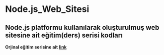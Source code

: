 # Node.js_Web_Sitesi

## Node.js platformu kullanılarak oluşturulmuş web sitesine ait eğitim(ders) serisi kodları



**Orjinal eğitim serisine ait** [**link**](https://www.youtube.com/watch?v=PbgEWB1FAts&list=PLIM5iw4GHbNX-2wD-6hB7yJLxqWPS1byF&index=2&t=0s)
